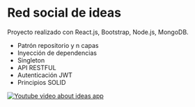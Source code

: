 # Red social de ideas
Proyecto realizado con React.js, Bootstrap, Node.js, MongoDB.

- Patrón repositorio y n capas
- Inyección de dependencias
- Singleton
- API RESTFUL
- Autenticación JWT
- Principios SOLID




[![Youtube video about ideas app](https://cdn.dribbble.com/userupload/5049097/file/original-71e7259bfcaffcf96cbe77c4e791b229.jpg?compress=1&resize=1600x673)](https://www.youtube.com/watch?v=gqIN1SK7KQw)
